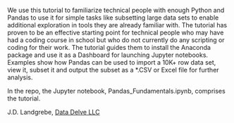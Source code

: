 We use this tutorial to familiarize technical people with enough Python and Pandas to use it for simple tasks like subsetting large data sets to enable additional exploration in tools they are already familiar with. The tutorial has proven to be an effective starting point for technical people who may have had a coding course in school but who do not currently do any scripting or coding for their work. The tutorial guides them to install the Anaconda package and use it as a Dashboard for launching Jupyter notebooks. Examples show how Pandas can be used to import a 10K+ row data set, view it, subset it and output the subset as a *.CSV or Excel file for further analysis.

In the repo, the Jupyter notebook, Pandas_Fundamentals.ipynb, comprises the tutorial.

J.D. Landgrebe,
[Data Delve LLC](http://datadelveengineer.com)
